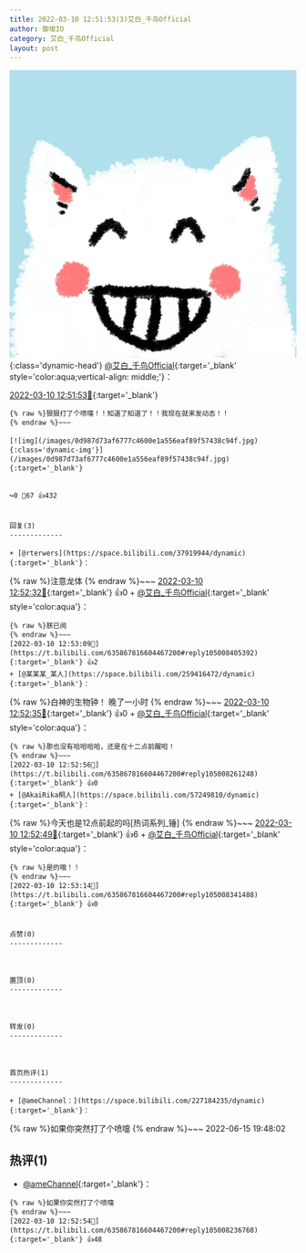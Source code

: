 ```yaml
---
title: 2022-03-10 12:51:53(3)艾白_千鸟Official
author: 御坂IO
category: 艾白_千鸟Official
layout: post
---
```


![img](/images/9ae8b9445fd0665cc014d9080156a45271be73c6.jpg){:class='dynamic-head'}
[@艾白_千鸟Official](https://space.bilibili.com/334537711/dynamic){:target='_blank' style='color:aqua;vertical-align: middle;'}：

[2022-03-10 12:51:53🔗](https://t.bilibili.com/635867816604467200){:target='_blank'}

~~~
{% raw %}狠狠打了个喷嚏！！知道了知道了！！我现在就来发动态！！
{% endraw %}~~~

[![img](/images/0d987d73af6777c4600e1a556eaf89f57438c94f.jpg){:class='dynamic-img'}](/images/0d987d73af6777c4600e1a556eaf89f57438c94f.jpg){:target='_blank'}


↪️0 💬67 👍432


回复(3)
-------------

+ [@rterwers](https://space.bilibili.com/37919944/dynamic){:target='_blank'}：
~~~
{% raw %}注意龙体
{% endraw %}~~~
[2022-03-10 12:52:32🔗](https://t.bilibili.com/635867816604467200#reply105008223328){:target='_blank'} 👍0
    + [@艾白_千鸟Official](https://space.bilibili.com/334537711/dynamic){:target='_blank' style='color:aqua'}：
~~~
{% raw %}朕已阅
{% endraw %}~~~
[2022-03-10 12:53:09🔗](https://t.bilibili.com/635867816604467200#reply105008405392){:target='_blank'} 👍2
+ [@某某某_某人](https://space.bilibili.com/259416472/dynamic){:target='_blank'}：
~~~
{% raw %}白神的生物钟！ 晚了一小时
{% endraw %}~~~
[2022-03-10 12:52:35🔗](https://t.bilibili.com/635867816604467200#reply105008320128){:target='_blank'} 👍0
    + [@艾白_千鸟Official](https://space.bilibili.com/334537711/dynamic){:target='_blank' style='color:aqua'}：
~~~
{% raw %}那也没有哈哈哈哈，还是在十二点前醒啦！
{% endraw %}~~~
[2022-03-10 12:52:56🔗](https://t.bilibili.com/635867816604467200#reply105008261248){:target='_blank'} 👍0
+ [@AkaiRika桐人](https://space.bilibili.com/57249810/dynamic){:target='_blank'}：
~~~
{% raw %}今天也是12点前起的吗[热词系列_锤]
{% endraw %}~~~
[2022-03-10 12:52:49🔗](https://t.bilibili.com/635867816604467200#reply105008327456){:target='_blank'} 👍6
    + [@艾白_千鸟Official](https://space.bilibili.com/334537711/dynamic){:target='_blank' style='color:aqua'}：
~~~
{% raw %}是的哦！！
{% endraw %}~~~
[2022-03-10 12:53:14🔗](https://t.bilibili.com/635867816604467200#reply105008341488){:target='_blank'} 👍0


点赞(0)
-------------



置顶(0)
-------------



转发(0)
-------------



首页热评(1)
-------------

+ [@ameChannel：](https://space.bilibili.com/227184235/dynamic){:target='_blank'}：
~~~
{% raw %}如果你突然打了个喷嚏
{% endraw %}~~~
2022-06-15 19:48:02


热评(1)
-------------

+ [@ameChannel](https://space.bilibili.com/227184235/dynamic){:target='_blank'}：
~~~
{% raw %}如果你突然打了个喷嚏
{% endraw %}~~~
[2022-03-10 12:52:54🔗](https://t.bilibili.com/635867816604467200#reply105008236768){:target='_blank'} 👍48


